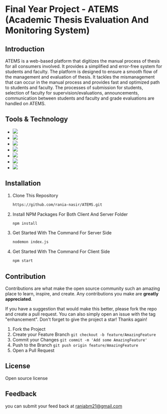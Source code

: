# Final Year Project - ATEMS (Academic Thesis Evaluation And Monitoring System)

## Introduction
ATEMS is a web-based platform that digitizes the manual process of thesis for all consumers involved. It provides a simplified and error-free system for students and faculty. The platform is designed to ensure a smooth flow of the management and evaluation of thesis. It tackles the mismanagement that can occur in the manual process and provides fast and optimized path to students and faculty. The processes of submission for students, selection of faculty for supervision/evaluations, announcements, communication between students and faculty and grade evaluations are handled on ATEMS.



## Tools & Technology

* <img src="https://img.shields.io/badge/React-20232A?style=for-the-badge&logo=react&logoColor=61DAFB"/>
* <img src="https://img.shields.io/badge/Tailwind_CSS-38B2AC?style=for-the-badge&logo=tailwind-css&logoColor=white"/>
* <img src="https://img.shields.io/badge/Node.js-43853D?style=for-the-badge&logo=node.js&logoColor=white"/>
* <img src="https://img.shields.io/badge/Express.js-404D59?style=for-the-badge"/>
* <img src="https://img.shields.io/badge/JavaScript-323330?style=for-the-badge&logo=javascript&logoColor=F7DF1E"/>
* <img src="https://img.shields.io/badge/PostgreSQL-316192?style=for-the-badge&logo=postgresql&logoColor=white"/>
* <img src="https://img.shields.io/badge/postman-323330?style=for-the-badge&logo=postman&logoColor=green"/>

## Installation
  
1. Clone This Repository

   ```sh
   https://github.com/rania-nasir/ATEMS.git

2. Install NPM Packages For Both Client And Server Folder
   ```sh
   npm install 

3. Get Started With The Command For Server Side
   ```sh
   nodemon index.js 

4. Get Started With The Command For Client Side
   ```sh
   npm start

## Contribution

Contributions are what make the open source community such an amazing place to learn, inspire, and create. Any contributions you make are **greatly appreciated**.

If you have a suggestion that would make this better, please fork the repo and create a pull request. You can also simply open an issue with the tag "enhancement".
Don't forget to give the project a star! Thanks again!

1. Fork the Project
2. Create your Feature Branch `git checkout -b feature/AmazingFeature`
3. Commit your Changes `git commit -m 'Add some AmazingFeature'`
4. Push to the Branch `git push origin feature/AmazingFeature`
5. Open a Pull Request

## License
Open source license

## Feedback
you can submit your feed back at raniabm21@gmail.com


